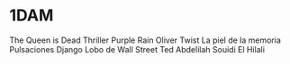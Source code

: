 # 1DAM
The Queen is Dead
Thriller
Purple Rain
Oliver Twist
La piel de la memoria
Pulsaciones
Django
Lobo de Wall Street
Ted
Abdelilah Souidi El Hilali